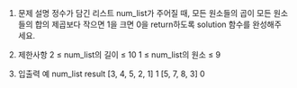 1. 문제 설명
   정수가 담긴 리스트 num_list가 주어질 때, 모든 원소들의 곱이 모든 원소들의 합의 제곱보다 작으면 1을 크면 0을 return하도록 solution 함수를 완성해주세요.

2. 제한사항
   2 ≤ num_list의 길이 ≤ 10
   1 ≤ num_list의 원소 ≤ 9

3. 입출력 예
   num_list result
   [3, 4, 5, 2, 1] 1
   [5, 7, 8, 3] 0
